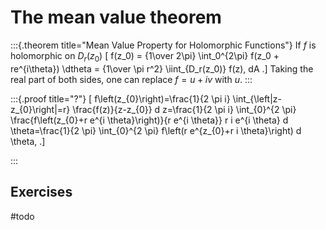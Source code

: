 # The mean value theorem

:::{.theorem title="Mean Value Property for Holomorphic Functions"}
If $f$ is holomorphic on $D_r(z_0)$ 
\[
f(z_0) 
= {1\over 2\pi} \int_0^{2\pi} f(z_0 + re^{i\theta}) \dtheta
= {1\over \pi r^2} \iint_{D_r(z_0)} f(z)\, dA
.\]
Taking the real part of both sides, one can replace $f=u+iv$ with $u$.
:::

:::{.proof title="?"}
\[
f\left(z_{0}\right)=\frac{1}{2 \pi i} \int_{\left|z-z_{0}\right|=r} \frac{f(z)}{z-z_{0}} d z=\frac{1}{2 \pi i} \int_{0}^{2 \pi} \frac{f\left(z_{0}+r e^{i \theta}\right)}{r e^{i \theta}} r i e^{i \theta} d \theta=\frac{1}{2 \pi} \int_{0}^{2 \pi} f\left(r e^{z_{0}+r i \theta}\right) d \theta,
.\]


:::

## Exercises

#todo
